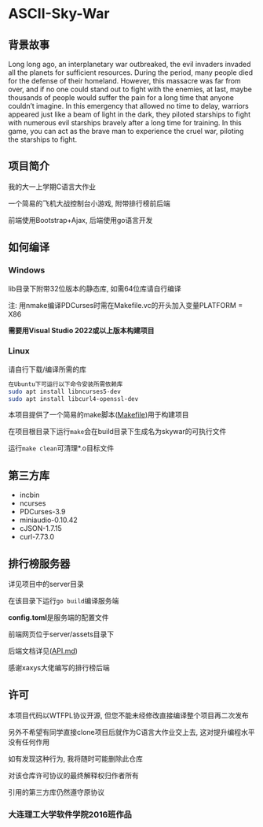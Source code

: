 # ASCII-Sky-War

## 背景故事
Long long ago, an interplanetary war outbreaked, the evil invaders invaded all the planets for sufficient resources. During the period, many people died for the defense of their homeland. However, this massacre was far from over, and if no one could stand out to fight with the enemies, at last, maybe thousands of people would suffer the pain for a long time that anyone couldn’t imagine. In this emergency that allowed no time to delay, warriors appeared just like a beam of light in the dark, they piloted starships to fight with numerous evil starships bravely after a long time for training. In this game,  you can act as the brave man to experience the cruel war, piloting the starships to fight. 

## 项目简介
我的大一上学期C语言大作业

一个简易的飞机大战控制台小游戏, 附带排行榜前后端

前端使用Bootstrap+Ajax, 后端使用go语言开发

## 如何编译
### Windows
lib目录下附带32位版本的静态库, 如需64位库请自行编译

注: 用nmake编译PDCurses时需在Makefile.vc的开头加入变量PLATFORM = X86

**需要用Visual Studio 2022或以上版本构建项目**

### Linux
请自行下载/编译所需的库

```bash
在Ubuntu下可运行以下命令安装所需依赖库
sudo apt install libncurses5-dev
sudo apt install libcurl4-openssl-dev
```

本项目提供了一个简易的make脚本([Makefile](https://github.com/DawningW/ASCII-Sky-War/blob/main/Makefile))用于构建项目

在项目根目录下运行`make`会在build目录下生成名为skywar的可执行文件

运行`make clean`可清理*.o目标文件

## 第三方库
- incbin
- ncurses
- PDCurses-3.9
- miniaudio-0.10.42
- cJSON-1.7.15
- curl-7.73.0

## 排行榜服务器
详见项目中的server目录

在该目录下运行`go build`编译服务端

**config.toml**是服务端的配置文件

前端网页位于server/assets目录下

后端文档详见([API.md](https://github.com/DawningW/ASCII-Sky-War/blob/main/server/API.md))

感谢xaxys大佬编写的排行榜后端

## 许可
本项目代码以WTFPL协议开源, 但您不能未经修改直接编译整个项目再二次发布

另外不希望有同学直接clone项目后就作为C语言大作业交上去, 这对提升编程水平没有任何作用

如有发现这种行为, 我将随时可能删除此仓库

对该仓库许可协议的最终解释权归作者所有

引用的第三方库仍然遵守原协议

### 大连理工大学软件学院2016班作品
